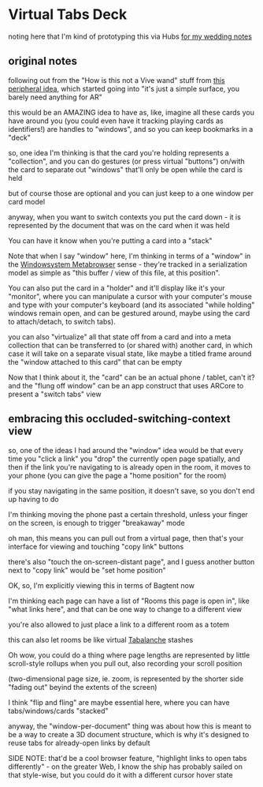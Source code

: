 # Virtual Tabs Deck

noting here that I'm kind of prototyping this via Hubs [for my wedding notes](4af936b5-d3ec-43ce-8d15-ee956f856765.md)

## original notes

following out from the "How is this not a Vive wand" stuff from [this peripheral idea](fc1ed894-b4bb-4e2b-925e-503491970f63.md), which started going into "it's just a simple surface, you barely need anything for AR"

this would be an AMAZING idea to have as, like, imagine all these cards you have around you (you could even have it tracking playing cards as identifiers!) are handles to "windows", and so you can keep bookmarks in a "deck"

so, one idea I'm thinking is that the card you're holding represents a "collection", and you can do gestures (or press virtual "buttons") on/with the card to separate out "windows" that'll only be open while the card is held

but of course those are optional and you can just keep to a one window per card model

anyway, when you want to switch contexts you put the card down - it is represented by the document that was on the card when it was held

You can have it know when you're putting a card into a "stack"

Note that when I say "window" here, I'm thinking in terms of a "window" in the [Windowsystem Metabrowser](20768279-9c6d-4476-90d8-9dd15f3aa4d3.md) sense - they're tracked in a serialization model as simple as "this buffer / view of this file, at this position".

You can also put the card in a "holder" and it'll display like it's your "monitor", where you can manipulate a cursor with your computer's mouse and type with your computer's keyboard (and its associated "while holding" windows remain open, and can be gestured around, maybe using the card to attach/detach, to switch tabs).

you can also "virtualize" all that state off from a card and into a meta collection that can be transferred to (or shared with) another card, in which case it will take on a separate visual state, like maybe a titled frame around the "window attached to this card" that can be empty

Now that I think about it, the "card" can be an actual phone / tablet, can't it?  and the "flung off window" can be an app construct that uses ARCore to present a "switch tabs" view

## embracing this occluded-switching-context view

so, one of the ideas I had around the "window" idea would be that every time you "click a link" you "drop" the currently open page spatially, and then if the link you're navigating to is already open in the room, it moves to your phone (you can give the page a "home position" for the room)

if you stay navigating in the same position, it doesn't save, so you don't end up having to do

I'm thinking moving the phone past a certain threshold, unless your finger on the screen, is enough to trigger "breakaway" mode

oh man, this means you can pull out from a virtual page, then that's your interface for viewing and touching "copy link" buttons

there's also "touch the on-screen-distant page", and I guess another button next to "copy link" would be "set home position"

OK, so, I'm explicitly viewing this in terms of Bagtent now

I'm thinking each page can have a list of "Rooms this page is open in", like "what links here", and that can be one way to change to a different view

you're also allowed to just place a link to a different room as a totem

this can also let rooms be like virtual [Tabalanche](1bba5664-3cd1-4f22-903b-fd35c6844ac0.md) stashes

Oh wow, you could do a thing where page lengths are represented by little scroll-style rollups when you pull out, also recording your scroll position

(two-dimensional page size, ie. zoom, is represented by the shorter side "fading out" beyind the extents of the screen)

I think "flip and fling" are maybe essential here, where you can have tabs/windows/cards "stacked"

anyway, the "window-per-document" thing was about how this is meant to be a way to create a 3D document structure, which is why it's designed to reuse tabs for already-open links by default

SIDE NOTE: that'd be a cool browser feature, "highlight links to open tabs differently" - on the greater Web, I know the ship has probably sailed on that style-wise, but you could do it with a different cursor hover state
